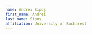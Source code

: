 ```yaml
---
name: Andrei Sipoș
first_name: Andrei
last_name: Sipoș
affiliation: University of Bucharest
---
```

